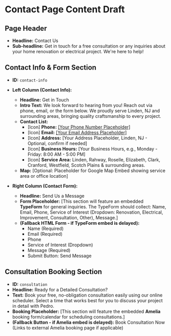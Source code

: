 # Contact Page Content Draft

## Page Header

*   **Headline:** Contact Us
*   **Sub-headline:** Get in touch for a free consultation or any inquiries about your home renovation or electrical project. We're here to help!

## Contact Info & Form Section

*   **ID:** `contact-info`

*   **Left Column (Contact Info):**
    *   **Headline:** Get in Touch
    *   **Intro Text:** We look forward to hearing from you! Reach out via phone, email, or the form below. We proudly serve Linden, NJ and surrounding areas, bringing quality craftsmanship to every project.
    *   **Contact List:**
        *   [Icon] **Phone:** <a href="tel:+1[YourPhoneNumber]">[Your Phone Number Placeholder]</a>
        *   [Icon] **Email:** <a href="mailto:[YourEmail]">[Your Email Address Placeholder]</a>
        *   [Icon] **Address:** [Your Address Placeholder, Linden, NJ - Optional, confirm if needed]
        *   [Icon] **Business Hours:** [Your Business Hours, e.g., Monday - Friday: 8:00 AM - 5:00 PM]
        *   [Icon] **Service Area:** Linden, Rahway, Roselle, Elizabeth, Clark, Cranford, Westfield, Scotch Plains & surrounding areas.
    *   **Map:** [Optional: Placeholder for Google Map Embed showing service area or office location]

*   **Right Column (Contact Form):**
    *   **Headline:** Send Us a Message
    *   **Form Placeholder:** [This section will feature an embedded **TypeForm** for general inquiries. The TypeForm should collect: Name, Email, Phone, Service of Interest (Dropdown: Renovation, Electrical, Improvement, Consultation, Other), Message.]
    *   **(Fallback HTML Form - if TypeForm embed is delayed):**
        *   Name (Required)
        *   Email (Required)
        *   Phone
        *   Service of Interest (Dropdown)
        *   Message (Required)
        *   Submit Button: Send Message

## Consultation Booking Section

*   **ID:** `consultation`
*   **Headline:** Ready for a Detailed Consultation?
*   **Text:** Book your free, no-obligation consultation easily using our online scheduler. Select a time that works best for you to discuss your project in detail with Pedro.
*   **Booking Placeholder:** [This section will feature the embedded **Amelia** booking form/calendar for scheduling consultations.]
*   **(Fallback Button - if Amelia embed is delayed):** Book Consultation Now (Links to external Amelia booking page if applicable)

